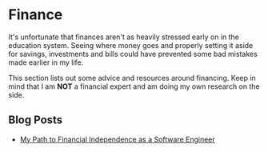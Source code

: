 # Finance

It's unfortunate that finances aren't as heavily stressed early on in the education system. Seeing where money goes and properly setting it aside for savings, investments and bills could have prevented some bad mistakes made earlier in my life.

This section lists out some advice and resources around financing. Keep in mind that I am **NOT** a financial expert and am doing my own research on the side. 

## Blog Posts

- [My Path to Financial Independence as a Software Engineer](https://software.rajivprab.com/2021/12/26/my-path-to-financial-independence-as-a-software-engineer/)